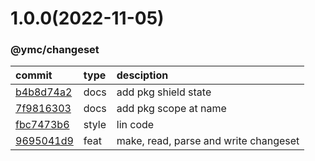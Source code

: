 <a name="1.0.0"></a>
# 1.0.0(2022-11-05)
### @ymc/changeset
commit|type|desciption
:----|:----|:----
[b4b8d74a2](https://github.com/ymc-github/js-idea/commit/7b4b8d74a2a2a15e8ed1e46f7d740da6c9947f86 "docs(core): add pkg shield state&#10;&#10;to keep zero error,warn&#10;to keep package.json to be not-modified&#10;&#10;generated by ymc@robot")|docs|add pkg shield state
[7f9816303](https://github.com/ymc-github/js-idea/commit/17f9816303affed7df6cf9d56cf31f4ee2c7cbd5 "docs(core): add pkg scope at name&#10;&#10;export setClassConstructor and alias&#10;export setClassMethod and alias&#10;export mixClass and alias&#10;export setClassMethodAlias&#10;&#10;generated by ymc@robot")|docs|add pkg scope at name
[fbc7473b6](https://github.com/ymc-github/js-idea/commit/2fbc7473b6b1434b32a0098090b58f22198c2d20 "style(core): lin code&#10;&#10;use cjs,esm,umd format&#10;use min version per format&#10;use esm without min as index.js&#10;&#10;generated by ymc@robot")|style|lin code
[9695041d9](https://github.com/ymc-github/js-idea/commit/19695041d916eb548a35a290fd4eb3c9772303db "feat(core): make, read, parse and write changeset&#10;&#10;use cjs,esm,umd format&#10;use min version per format&#10;use esm without min as index.js&#10;&#10;generated by ymc@robot")|feat|make, read, parse and write changeset